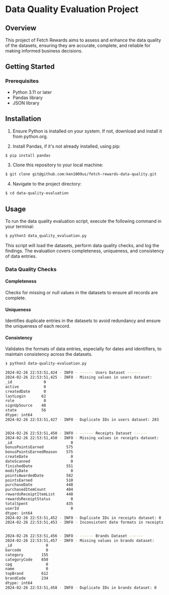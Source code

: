 # Data Quality Evaluation Project

## Overview

This project of Fetch Rewards aims to assess and enhance the data quality of the datasets, ensuring they are accurate, complete, and reliable for making informed business decisions.

## Getting Started

### Prerequisites

- Python 3.11 or later
- Pandas library
- JSON library

## Installation

1. Ensure Python is installed on your system. If not, download and install it from python.org.

2. Install Pandas, if it's not already installed, using pip:

```bash
$ pip install pandas
```

3. Clone this repository to your local machine:

```bash
$ git clone git@github.com:ken1009us/fetch-rewards-data-quality.git
```

4. Navigate to the project directory:

```bash
$ cd data-quality-evaluation
```

## Usage

To run the data quality evaluation script, execute the following command in your terminal:

```bash
$ python3 data_quality_evaluation.py
```

This script will load the datasets, perform data quality checks, and log the findings. The evaluation covers completeness, uniqueness, and consistency of data entries.

### Data Quality Checks

#### Completeness

Checks for missing or null values in the datasets to ensure all records are complete.

#### Uniqueness

Identifies duplicate entries in the datasets to avoid redundancy and ensure the uniqueness of each record.

#### Consistency

Validates the formats of data entries, especially for dates and identifiers, to maintain consistency across the datasets.

```bash
❯ python3 data-quality-evaluation.py

2024-02-26 22:53:51,424 - INFO - ------ Users Dataset ------
2024-02-26 22:53:51,425 - INFO - Missing values in users dataset:
_id              0
active           0
createdDate      0
lastLogin       62
role             0
signUpSource    48
state           56
dtype: int64
2024-02-26 22:53:51,427 - INFO - Duplicate IDs in users dataset: 283


2024-02-26 22:53:51,450 - INFO - ------ Receipts Dataset ------
2024-02-26 22:53:51,450 - INFO - Missing values in receipts dataset:
_id                          0
bonusPointsEarned          575
bonusPointsEarnedReason    575
createDate                   0
dateScanned                  0
finishedDate               551
modifyDate                   0
pointsAwardedDate          582
pointsEarned               510
purchaseDate               448
purchasedItemCount         484
rewardsReceiptItemList     440
rewardsReceiptStatus         0
totalSpent                 435
userId                       0
dtype: int64
2024-02-26 22:53:51,452 - INFO - Duplicate IDs in receipts dataset: 0
2024-02-26 22:53:51,453 - INFO - Inconsistent date formats in receipts dataset: 671


2024-02-26 22:53:51,456 - INFO - ------ Brands Dataset ------
2024-02-26 22:53:51,457 - INFO - Missing values in brands dataset:
_id               0
barcode           0
category        155
categoryCode    650
cpg               0
name              0
topBrand        612
brandCode       234
dtype: int64
2024-02-26 22:53:51,458 - INFO - Duplicate IDs in brands dataset: 0
```